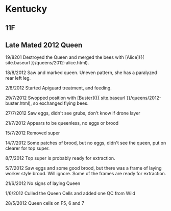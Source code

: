 # Kentucky
## 11F
## Late Mated 2012 Queen

19/8201 Destroyed the Queen and merged the bees with [Alice]({{ site.baseurl }}/queens/2012-alice.html).

18/8/2012 Saw and marked queen.  Uneven pattern, she has a paralyzed rear left leg.

2/8/2012 Started Apiguard treatment, and feeding.

29/7/2012 Swopped position with [Buster]({{ site.baseurl }}/queens/2012-buster.html), so exchanged flying bees.

27/7/2012 Saw eggs, didn't see grubs, don't know if drone layer

21/7/2012 Appears to be queenless, no eggs or brood

15/7/2012 Removed super

14/7/2012 Some patches of brood, but no eggs, didn't see the queen, put on clearer for top super.

8/7/2012 Top super is probably ready for extraction.

5/7/2012 Saw eggs and some good brood, but there was a frame of laying worker style brood.  Will ignore.  Some of the frames are ready for extraction.

21/6/2012 No signs of laying Queen

1/6/2012 Culled the Queen Cells and added one QC from Wild

28/5/2012 Queen cells on F5, 6 and 7
